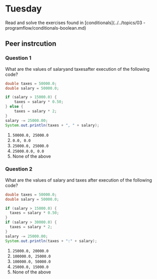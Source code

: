 # Tuesday

Read and solve the exercises found in [conditionals](../../topics/03 - programflow/conditionals-boolean.md)



## Peer instrcution

### Question 1

What are the values of salaryand taxesafter execution of the following code? 

```java
double taxes = 50000.0;
double salary = 50000.0;

if (salary > 15000.0) {
    taxes = salary * 0.50;
} else {
    taxes = salary * 2;
}
salary -= 25000.00;
System.out.println(taxes + ", " + salary);
```

1. `50000.0, 25000.0`
2. `0.0, 0.0`
3. `25000.0, 25000.0`
4. `25000.0.0, 0.0 `
5. None of the above



### Question 2

What are the values of salary and taxes after execution of the following code? 

```java
double taxes = 50000.0;
double salary = 50000.0;

if (salary > 15000.0) {
  taxes = salary * 0.50;
}
if (salary > 30000.0) {
  taxes = salary * 2;
}
salary -= 25000.00;
System.out.println(taxes + ":" + salary);
```

1. `25000.0, 20000.0`
2. `100000.0, 25000.0`
3. `100000.0, 50000.0`
4. `25000.0, 15000.0 `
5. None of the above

